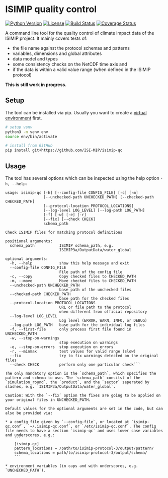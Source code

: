 ISIMIP quality control
======================

[![Python Version](https://img.shields.io/badge/python-3.7|3.8-blue)](https://www.python.org/)
[![License](https://img.shields.io/badge/License-MIT-green)](https://github.com/ISI-MIP/isimip-qc/blob/master/LICENSE)
[![Build Status](https://travis-ci.org/ISI-MIP/isimip-qc.svg?branch=master)](https://travis-ci.org/ISI-MIP/isimip-qc)
[![Coverage Status](https://coveralls.io/repos/github/ISI-MIP/isimip-qc/badge.svg?branch=master)](https://coveralls.io/github/ISI-MIP/isimip-qc?branch=master)

A command line tool for the quality control of climate impact data of the ISIMIP project. It mainly covers tests of:
- the file name against the protocol schemas and patterns
- variables, dimensions and global attributes
- data model and types
- some consistency checks on the NetCDF time axis and
- if the data is within a valid value range (when defined in the ISIMIP protocol)

**This is still work in progress.**


Setup
-----

The tool can be installed via pip. Usually you want to create a [virtual environment]() first.

```bash
# setup venv
python3 -m venv env
source env/bin/activate

# install from GitHub
pip install git+https://github.com/ISI-MIP/isimip-qc
```

Usage
-----

The tool has several options which can be inspected using the help option `-h, --help`:

```plain
usage: isimip-qc [-h] [--config-file CONFIG_FILE] [-c] [-m]
                 [--unchecked-path UNCHECKED_PATH] [--checked-path CHECKED_PATH]
                 [--protocol-location PROTOCOL_LOCATIONS]
                 [--log-level LOG_LEVEL] [--log-path LOG_PATH]
                 [-f] [-w] [-e] [-r]
                 [--fix] [--check CHECK]
                 schema_path

Check ISIMIP files for matching protocol definitions

positional arguments:
  schema_path           ISIMIP schema_path, e.g.
                        ISIMIP3a/OutputData/water_global

optional arguments:
  -h, --help            show this help message and exit
  --config-file CONFIG_FILE
                        File path of the config file
  -c, --copy            Copy checked files to CHECKED_PATH
  -m, --move            Move checked files to CHECKED_PATH
  --unchecked-path UNCHECKED_PATH
                        base path of the unchecked files
  --checked-path CHECKED_PATH
                        base path for the checked files
  --protocol-location PROTOCOL_LOCATIONS
                        URL or file path to the protocol
                        when different from official repository
  --log-level LOG_LEVEL
                        Log level (ERROR, WARN, INFO, or DEBUG)
  --log-path LOG_PATH   base path for the individual log files
  -f, --first-file      only process first file found in UNCHECKED_PATH
  -w, --stop-on-warnings
                        stop execution on warnings
  -e, --stop-on-errors  stop execution on errors
  -r, --minmax          test values for valid range (slow)
  --fix                 try to fix warnings detected on the original files
  --check CHECK         perform only one particular check```

The only mandatory option is the `schema_path`, which specifies the pattern and schema to use. The `schema_path` consitst of the `simulation_round`, the `product`, and the `sector` seperated by slashes, e.g. `ISIMIP3a/OutputData/water_global`.

Caution: With the `--fix` option the fixes are going to be applied on your original files in UNCHECKED_PATH.

Default values for the optional arguments are set in the code, but can also be provided via:

* a config file given by `--config-file`, or located at `isimip-qc.conf`, `~/.isimip-qc.conf`, or `/etc/isimip-qc.conf`. The config file needs to have a section `isimip-qc` and uses lower case variables and underscores, e.g.:
    ```
    [isimip-qc]
    pattern_locations = /path/to/isimip-protocol-3/output/pattern/
    schema_locations = path/to/isimip-protocol-3/output/schema/
    ```

* environment variables (in caps and with underscores, e.g. `UNCHECKED_PATH`).

